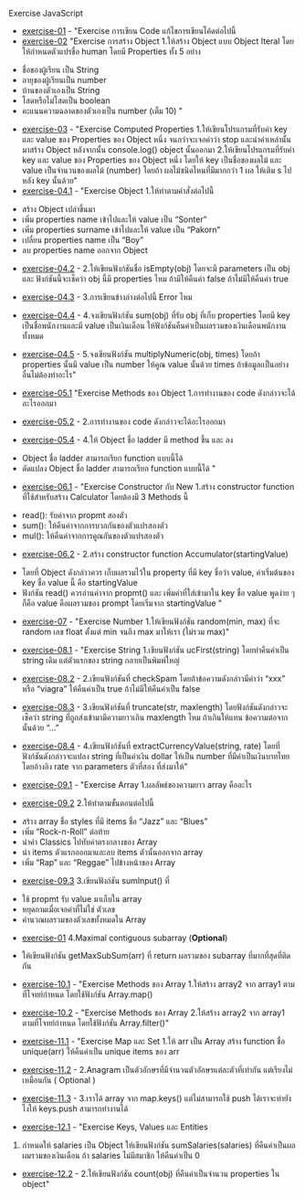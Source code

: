 Exercise JavaScript

* [exercise-01](https://github.com/sher-n/Homework_codecamp_8/blob/main/Advanced%20JS/exercise1.html) - "Exercise การเขียน Code แก้ไขการเขียนโค้ดต่อไปนี้
* [exercise-02](https://github.com/sher-n/Homework_codecamp_8/blob/main/Advanced%20JS/exercise2.html) 
"Exercise การสร้าง Object
1.ให้สร้าง Object แบบ Object Iteral โดยให้กำหนดตัวแปรชื่อ human โดยมี Properties ทั้ง 5 อย่าง
- ชื่อของผู้เรียน เป็น String
- อายุของผู้เรียนเป็น number
- บ้านของตัวเองเป็น String
- โสดหรือไม่โสดเป็น boolean
- คะแนนความฉลาดของตัวเองเป็น number (เต็ม 10)
"
* [exercise-03](https://github.com/sher-n/Homework_codecamp_8/blob/main/Advanced%20JS/exercise3.html) - 
"Exercise Computed Properties
1.ให้เขียนโปรแกรมที่รับค่า key และ value ของ Properties ของ Object หนึ่ง จนกว่าจะเจอคำว่า stop 
และนำค่าเหล่านั้นมาสร้าง Object หลังจากนั้น console.log() object นั้นออกมา
2.ให้เขียนโปรแกรมที่รับค่า key และ value ของ Properties ของ Object หนึ่ง โดยให้ key เป็นชื่อของผลไม้ 
และ value เป็นจำนวนของผลไม้ (number) โดยถ้า ผลไม้ชนิดไหนที่มีมากกว่า 1 ผล ให้เติม s ไปหลัง key นั้นด้วย"
* [exercise-04.1](https://github.com/sher-n/Homework_codecamp_8/blob/main/Advanced%20JS/exercise4.1.html) - 
"Exercise Object
1.ให้ทำตามคำสั่งต่อไปนี้
- สร้าง Object เปล่าขึ้นมา
- เพิ่ม properties name เข้าไปและให้ value เป็น “Sonter”
- เพิ่ม properties surname เข้าไปและให้ value เป็น “Pakorn”
- เปลี่ยน properties name เป็น “Boy”
- ลบ properties name ออกจาก Object

* [exercise-04.2](https://github.com/sher-n/Homework_codecamp_8/blob/main/Advanced%20JS/exercise4.2.html) - 
2.ให้เขียนฟังก์ชันชื่อ isEmpty(obj) โดยจะมี parameters เป็น obj และ ฟังก์ชันนี้จะเช็คว่า obj นี้มี properties ไหม 
ถ้ามีให้คืนค่า false ถ้าไม่มีให้คืนค่า true

* [exercise-04.3](https://github.com/sher-n/Homework_codecamp_8/blob/main/Advanced%20JS/exercise4.3.html) - 
3.การเขียนข้างล่างต่อไปนี้ Error ไหม

* [exercise-04.4](https://github.com/sher-n/Homework_codecamp_8/blob/main/Advanced%20JS/exercise4.4.html) -
4.จงเขียนฟังก์ชัน sum(obj) ที่รับ obj ที่เก็บ properties โดยมี key เป็นชื่อพนักงานและมี value เป็นเงินเดือน 
ให้ฟังก์ชันคืนค่าเป็นผลรวมของเงินเดือนพนักงานทั้งหมด

* [exercise-04.5](https://github.com/sher-n/Homework_codecamp_8/blob/main/Advanced%20JS/exercise4.5.html) - 
5.จงเขียนฟังก์ชัน multiplyNumeric(obj, times) โดยถ้า properties นั้นมี value เป็น number 
ให้คูณ value นั้นด้วย times ถ้าข้อมูลเเป็นอย่างอื่นไม่ต้องทำอะไร"
* [exercise-05.1](https://github.com/sher-n/Homework_codecamp_8/blob/main/Advanced%20JS/exercise4.2.html) 
"Exercise Methods ของ Object
1.การทำงานของ code ดังกล่าวจะได้อะไรออกมา 
* [exercise-05.2]() - 
2.การทำงานของ code ดังกล่าวจะได้อะไรออกมา
* [exercise-05.4](https://github.com/sher-n/Homework_codecamp_8/blob/main/Advanced%20JS/exercise5.4.html) - 4.ให้ Object ชื่อ ladder มี method ขึ้น และ ลง
- Object ชื่อ ladder สามารถเรียก function แบบนี้ได้
- ดัดแปลง Object ชื่อ ladder สามารถเรียก function แบบนี้ได้
"
* [exercise-06.1](https://github.com/sher-n/Homework_codecamp_8/blob/main/Advanced%20JS/exercise6.1.html) - "Exercise Constructor กับ New
1.สร้าง constructor function ที่ใช้สำหรับสร้าง Calculator โดยต้องมี 3 Methods นี้
- read(): รับค่าจาก propmt สองตัว
- sum(): ให้คืนค่าจากการบวกกันของตัวแปรสองตัว
- mul(): ให้คืนค่าจากการคูณกันของตัวแปรสองตัว

* [exercise-06.2](https://github.com/sher-n/Homework_codecamp_8/blob/main/Advanced%20JS/exercise6.2.html) - 2.สร้าง constructor function Accumulator(startingValue)
- โดยที่ Object ดังกล่าวควร เก็บผลรวมไว้ใน property ที่มี key ชื่อว่า value, ค่าเริ่มต้นของ key ชื่อ value นี้ คือ startingValue
- ฟังก์ชัน read() ควรอ่านค่าจาก propmt() และ เพิ่มค่าที่ใส่เข้ามาใน key ชื่อ value
พูดง่าย ๆ ก็คือ value คือผลรวมของ prompt โดยเริ่มจาก startingValue
"
* [exercise-07](https://github.com/sher-n/Homework_codecamp_8/blob/main/Advanced%20JS/exercise7.html) - "Exercise Number
1.ให้เขียนฟังก์ชัน random(min, max) ที่จะ random เลข float ตั้งแต่ min จนถึง max มาให้เรา (ไม่รวม max)"
* [exercise-08.1](https://github.com/sher-n/Homework_codecamp_8/blob/main/Advanced%20JS/exercise8.1.html) - "Exercise String
1.เขียนฟังก์ชัน ucFirst(string) โดยทำคืนค่าเป็น string เดิม แต่ตัวแรกของ string กลายเป็นพิมพ์ใหญ่

* [exercise-08.2](https://github.com/sher-n/Homework_codecamp_8/blob/main/Advanced%20JS/exercise8.2.html) - 2.เขียนฟังก์ชันที่ checkSpam โดยถ้าข้อความดังกล่าวมีคำว่า “xxx” หรือ “viagra” ให้คืนค่าเป็น true ถ้าไม่มีให้คืนค่าเป็น false

* [exercise-08.3](https://github.com/sher-n/Homework_codecamp_8/blob/main/Advanced%20JS/exercise8.3.html) - 3.เขียนฟังก์ชันที่ truncate(str, maxlength) โดยฟังก์ชันดังกล่าวจะเช็คว่า string 
ที่ถูกส่งเข้ามามีความยาวเกิน maxlength ไหม ถ้าเกินให้แทน ข้อความต่อจากนั้นด้วย “...”

* [exercise-08.4](https://github.com/sher-n/Homework_codecamp_8/blob/main/Advanced%20JS/exercise8.4.html) - 4.เขียนฟังก์ชันที่ extractCurrencyValue(string, rate) โดยที่ฟังก์ชันดังกล่าวจะแปลง string ที่เป็นค่าเงิน dollar 
ให้เป็น number ที่มีค่าเป็นเงินบาทไทย โดยอ้างอิง  rate จาก parameters ตัวที่สอง ที่ส่งมาให้"
* [exercise-09.1](https://github.com/sher-n/Homework_codecamp_8/blob/main/Advanced%20JS/exercise9.1.html) - "Exercise Array
1.ผลลัพธ์ของความยาว array คืออะไร

* [exercise-09.2](https://github.com/sher-n/Homework_codecamp_8/blob/main/Advanced%20JS/exercise9.2.html)
2.ให้ทำตามขั้นตอนต่อไปนี้
- สร้าง array ชื่อ styles ที่มี items ชื่อ “Jazz” และ “Blues”
- เพิ่ม “Rock-n-Roll” ต่อท้าย
- นำค่า Classics ไปทับค่าตรงกลางของ Array
- นำ items ตัวแรกออกมาและลบ items ตัวนั้นออกจาก array
- เพิ่ม “Rap” และ “Reggae” ไปข้างหน้าของ Array

* [exercise-09.3](https://github.com/sher-n/Homework_codecamp_8/blob/main/Advanced%20JS/exercise9.3.html) 
3.เขียนฟังก์ชัน sumInput() ที่
- ใช้ propmt รับ value มาเก็บใน array
- หยุดถามเมื่อเจอค่าที่ไม่ใช่ ตัวเลข
- คำนวณผลรวมของตัวเลขทั้งหมดใน Array

* [exercise-01]()
4.Maximal contiguous subarray (**Optional**)
- ให้เขียนฟังก์ชัน getMaxSubSum(arr) ที่ return ผลรวมของ subarray ที่มากที่สุดที่ติดกัน

* [exercise-10.1](https://github.com/sher-n/Homework_codecamp_8/blob/main/Advanced%20JS/exercise10.1.html) - "Exercise Methods ของ Array
1.ให้สร้าง array2 จาก array1 ตามที่โจทย์กำหนด โดยใช้ฟังก์ชัน Array.map()
* [exercise-10.2](https://github.com/sher-n/Homework_codecamp_8/blob/main/Advanced%20JS/exercise10.2.html) - "Exercise Methods ของ Array
2.ให้สร้าง array2 จาก array1 ตามที่โจทย์กำหนด โดยใช้ฟังก์ชัน Array.filter()"
* [exercise-11.1]() - "Exercise Map และ Set
1.ให้ arr เป็น Array สร้าง function ชื่อ unique(arr) ให้คืนค่าเป็น unique items ของ arr

* [exercise-11.2](https://github.com/sher-n/Homework_codecamp_8/blob/main/Advanced%20JS/exercise11.2.html) - 2.Anagram เป็นตัวอักษรที่มีจำนวนตัวอักษรแต่ละตัวที่เท่ากัน แต่เรียงไม่เหมือนกัน ( Optional )
* [exercise-11.3](https://github.com/sher-n/Homework_codecamp_8/blob/main/Advanced%20JS/exercise11.3.html) - 3.เราได้ array จาก map.keys() แต่ไม่สามารถใช้ push ได้เราจะทำยังไงให้ keys.push สามารถทำงานได้
* [exercise-12.1]() - "Exercise Keys, Values และ Entities
1. กำหนดให้ salaries เป็น Object ให้เขียนฟังก์ชัน sumSalaries(salaries) ที่คืนค่าเป็นผลผมรวมของเงินเดือน 
ถ้า salaries ไม่มีสมาชิก ให้คืนค่าเป็น 0
* [exercise-12.2]() - 2.ให้เขียนฟังก์ชัน count(obj) ที่คืนค่าเป็นจำนวน properties ใน object"
